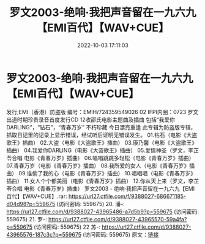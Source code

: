 ﻿---
title: 罗文2003-绝响·我把声音留在一九六九【EMI百代】【WAV+CUE】
date: 2022-10-03 17:11:03
categories: WAV车载音乐、镜像
tags: 华语中文
---
# 罗文2003-绝响·我把声音留在一九六九【EMI百代】【WAV+CUE】

发行;EMI（香港）防盗版
编号：EMIH/724359549026 02
IFPI内圈：0723
罗文出道时期珍贵录音首度发行CD
12收邵氏电影主题曲及插曲
包括“我爱你DARLING”，“钻石”，“青春万岁”
不朽珍藏 今日漂亮重逢
此专辑为防盗版专辑，抓取日记里的记录上显示错误，经试听后证明无错误发生。
01.钻石（电影《大盗歌王》插曲）
02.大盗（电影《大盗歌王》插曲）
03.康乃馨（电影《大盗歌王》插曲）
04.我爱你DARLING（电影《大盗歌王》插曲）
05.爱情神圣（罗文，李芷苓合唱 电影《青春万岁》插曲）
06.唱唱跳跳多轻松（电影《青春万岁》插曲）
07.青春万岁（电影《青春万岁》插曲）
08.我所爱的女人（电影《青春万岁》插曲）
09.谁偷了我的心（电影《青春万岁》插曲）
10.唱唱唱（电影《青春万岁》插曲）
11.女人个个都美丽（电影《青春万岁》插曲）
12.你从天上来（罗文，李芷苓合唱 电影《青春万岁》插曲）
罗文2003 -
绝响·我把声音留在一九六九【EMI百代】【WAV+CUE】.rar: https://url27.ctfile.com/f/9388027-686671185-d04d98?p=559675
(访问密码: 559675)
20. 潘-: https://url27.ctfile.com/d/9388027-43965486-a7d5b9?p=559675
(访问密码: 559675)
21. 罗-: https://url27.ctfile.com/d/9388027-43965570-59a4fa?p=559675
(访问密码: 559675)
22 苏-: https://url27.ctfile.com/d/9388027-43965576-187c3c?p=559675
(访问密码: 559675)
原文：[链接](https://blog.sina.com.cn/s/blog_1647c7e7601030zqn.html)